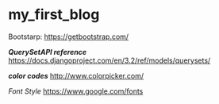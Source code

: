 # my_first_blog

Bootstarp: https://getbootstrap.com/

*****QuerySetAPI reference*****
https://docs.djangoproject.com/en/3.2/ref/models/querysets/


*****color codes*****
http://www.colorpicker.com/

*Font Style*
https://www.google.com/fonts
